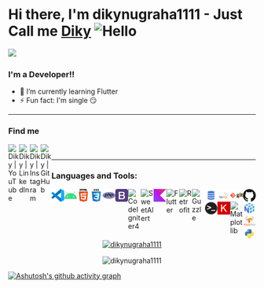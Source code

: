 # Hi there, I'm dikynugraha1111 - Just Call me [Diky][instagram] <img alt="Hello" src="https://raw.githubusercontent.com/MartinHeinz/MartinHeinz/master/wave.gif" width="33px">
![](https://visitor-badge.laobi.icu/badge?page_id=dikynugraha1111.dikynugraha1111)
### I'm a Developer!!

- 🌱 I’m currently learning Flutter
- ⚡ Fun fact: I'm single :smirk:

---

### Find me
[<img align="left" alt="Diky | YouTube" width="22px" src="https://cdn.jsdelivr.net/npm/simple-icons@v3/icons/youtube.svg" />][youtube]
[<img align="left" alt="Diky | LinkedIn" width="22px" src="https://cdn.jsdelivr.net/npm/simple-icons@v3/icons/linkedin.svg" />][linkedin]
[<img align="left" alt="Diky | Instagram" width="22px" src="https://cdn.jsdelivr.net/npm/simple-icons@v3/icons/instagram.svg" />][instagram]
[<img align="left" alt="Diky | GitHub" width="22px" src="https://cdn.jsdelivr.net/npm/simple-icons@v3/icons/github.svg" />][github]

<br />

---
### Languages and Tools:

<img align="left" alt="Visual Studio Code" width="26px" src="https://raw.githubusercontent.com/github/explore/80688e429a7d4ef2fca1e82350fe8e3517d3494d/topics/visual-studio-code/visual-studio-code.png" />
<img align="left" alt="AndroidStudio" width="26px" src="https://raw.githubusercontent.com/github/explore/80688e429a7d4ef2fca1e82350fe8e3517d3494d/topics/android/android.png" />
<img align="left" alt="HTML5" width="26px" src="https://raw.githubusercontent.com/github/explore/80688e429a7d4ef2fca1e82350fe8e3517d3494d/topics/html/html.png" />
<img align="left" alt="CSS3" width="26px" src="https://raw.githubusercontent.com/github/explore/80688e429a7d4ef2fca1e82350fe8e3517d3494d/topics/css/css.png" />
<img align="left" alt="PHP" width="26px" src="https://raw.githubusercontent.com/github/explore/ccc16358ac4530c6a69b1b80c7223cd2744dea83/topics/php/php.png" />
<img align="left" alt="Bootstrap" width="26px" src="https://raw.githubusercontent.com/github/explore/80688e429a7d4ef2fca1e82350fe8e3517d3494d/topics/bootstrap/bootstrap.png" />
<img align="left" alt="CodeIgniter4" width="26px" src="https://avatars.githubusercontent.com/u/44521256?s=200&v=4" />
<img align="left" alt="SweetAlert" width="26px" src="https://avatars.githubusercontent.com/u/35137722?s=200&v=4" />
<img align="left" alt="Kotlin" width="26px" src="https://raw.githubusercontent.com/github/explore/80688e429a7d4ef2fca1e82350fe8e3517d3494d/topics/kotlin/kotlin.png" />
<img align="left" alt="Flutter" width="26px" src="https://avatars.githubusercontent.com/u/14101776?s=200&v=4" />
<img align="left" alt="Retrofit" width="26px" src="https://miro.medium.com/max/1024/0*9uBgpkTWMtPDvScx.png" />
<img align="left" alt="Guzzle" width="26px" src="https://rawcdn.githack.com/guzzle/guzzle/HEAD/.github/logo.png?raw=true" />
<img align="left" alt="SQL" width="26px" src="https://raw.githubusercontent.com/github/explore/80688e429a7d4ef2fca1e82350fe8e3517d3494d/topics/sql/sql.png" />
<img align="left" alt="MySQL" width="26px" src="https://raw.githubusercontent.com/github/explore/80688e429a7d4ef2fca1e82350fe8e3517d3494d/topics/mysql/mysql.png" />
<img align="left" alt="Git" width="26px" src="https://raw.githubusercontent.com/github/explore/80688e429a7d4ef2fca1e82350fe8e3517d3494d/topics/git/git.png" />
<img align="left" alt="GitHub" width="26px" src="https://raw.githubusercontent.com/github/explore/78df643247d429f6cc873026c0622819ad797942/topics/github/github.png" />
<img align="left" alt="Terminal" width="26px" src="https://raw.githubusercontent.com/github/explore/80688e429a7d4ef2fca1e82350fe8e3517d3494d/topics/terminal/terminal.png" />
<img align="left" alt="Keras" width="26px" src="https://raw.githubusercontent.com/github/explore/cf9a84017e3cdd93aeb635d9b85379ba67d62031/topics/keras/keras.png" />
<img align="left" alt="Matplotlib" width="26px" src="https://avatars.githubusercontent.com/u/215947?s=200&v=4" />
<img align="left" alt="Matplotlib" width="26px" src="https://raw.githubusercontent.com/github/explore/d530d6a3a171a53f7b8eb4e9e005136e7ebd898f/topics/numpy/numpy.png" />
<img align="left" alt="TensorFlow" width="26px" src="https://raw.githubusercontent.com/github/explore/80688e429a7d4ef2fca1e82350fe8e3517d3494d/topics/tensorflow/tensorflow.png" />
<img align="left" alt="Python" width="26px" src="https://raw.githubusercontent.com/github/explore/80688e429a7d4ef2fca1e82350fe8e3517d3494d/topics/python/python.png" />

<br />
<br />

---
<!---[![Diky Nugraha Stats](https://github-readme-stats.vercel.app/api?username=dikynugraha1111&show_icons=true&count_private=true&hide_border=true&theme=algolia&include_all_commits=true)](https://github.com/dikynugraha1111/)
[![Diky Nugraha Lang](https://github-readme-stats.vercel.app/api/top-langs/?username=dikynugraha1111&langs_count=8&hide_border=true&theme=algolia)](https://github.com/dikynugraha1111)
--->



<p align="center"> <a href="https://github.com/ryo-ma/github-profile-trophy"><img src="https://github-profile-trophy.vercel.app/?username=dikynugraha1111&row=1&theme=algolia&no-frame=true" alt="dikynugraha1111" /></a> </p>


<p align="center"><img align="center" src="https://github-readme-streak-stats.herokuapp.com?user=dikynugraha1111&theme=tokyonight_duo&hide_border=true&date_format=j%2Fn%5B%2FY%5D" alt="dikynugraha1111" /></p>

[github]: https://github.com/dikynugraha1111
[instagram]: https://www.instagram.com/dikydifiera/
[youtube]: https://www.youtube.com/channel/UCXEMprt8qobSSFJcN02uJGA
[linkedin]: https://www.linkedin.com/in/diky-nugraha-difiera-92b45b1a7/


[![Ashutosh's github activity graph](https://activity-graph.herokuapp.com/graph?username=dikynugraha1111&hide_border=true&bg_color=050f2c&line=00aeff&point=ffffff&color=ffffff&area_color=ffffff)](https://github.com/ashutosh00710/github-readme-activity-graph)
